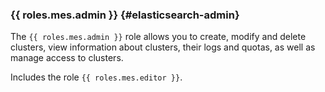 ### {{ roles.mes.admin }} {#elasticsearch-admin}

The `{{ roles.mes.admin }}` role allows you to create, modify and delete clusters, view information about clusters, their logs and quotas, as well as manage access to clusters.

Includes the role `{{ roles.mes.editor }}`.
